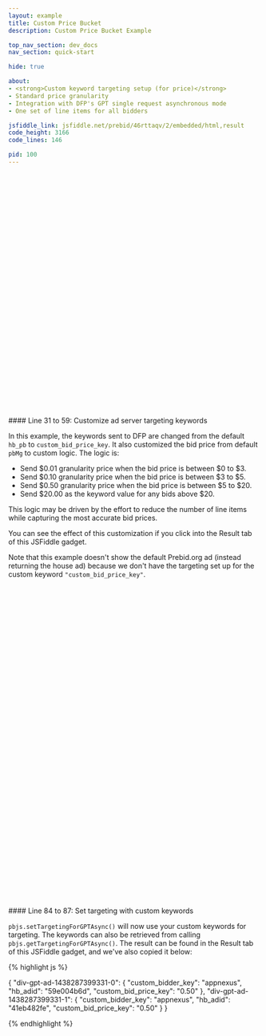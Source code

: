 ```yaml
---
layout: example
title: Custom Price Bucket
description: Custom Price Bucket Example

top_nav_section: dev_docs
nav_section: quick-start

hide: true

about:
- <strong>Custom keyword targeting setup (for price)</strong>
- Standard price granularity
- Integration with DFP's GPT single request asynchronous mode
- One set of line items for all bidders

jsfiddle_link: jsfiddle.net/prebid/46rttaqv/2/embedded/html,result
code_height: 3166
code_lines: 146

pid: 100
---
```

<br>
<br>
<br>


<br><br><br><br><br><br>
<br><br><br><br><br><br>
<br><br><br><br><br><br>
<br><br><br><br><br><br>


<div markdown="1">
#### Line 31 to 59: Customize ad server targeting keywords

In this example, the keywords sent to DFP are changed from the default `hb_pb` to `custom_bid_price_key`. It also customized the bid price from default `pbMg` to custom logic. The logic is:

- Send $0.01 granularity price when the bid price is between $0 to $3. 
- Send $0.10 granularity price when the bid price is between $3 to $5. 
- Send $0.50 granularity price when the bid price is between $5 to $20. 
- Send $20.00 as the keyword value for any bids above $20. 

This logic may be driven by the effort to reduce the number of line items while capturing the most accurate bid prices.

You can see the effect of this customization if you click into the Result tab of this JSFiddle gadget.

Note that this example doesn't show the default Prebid.org ad (instead returning the house ad) because we don't have the targeting set up for the custom keyword `"custom_bid_price_key"`.

</div>




<br><br><br><br><br><br>
<br><br><br><br><br><br>
<br><br><br><br><br><br>
<br><br><br><br><br><br>
<br><br><br><br><br><br>
<br><br><br><br><br><br>
<br>

<div markdown="1">
#### Line 84 to 87: Set targeting with custom keywords

`pbjs.setTargetingForGPTAsync()` will now use your custom keywords for targeting. The keywords can also be retrieved from calling `pbjs.getTargetingForGPTAsync()`. The result can be found in the Result tab of this JSFiddle gadget, and we've also copied it below:

{% highlight js %}

{
  "div-gpt-ad-1438287399331-0": {
    "custom_bidder_key": "appnexus",
    "hb_adid": "59e004b6d",
    "custom_bid_price_key": "0.50"
  },
  "div-gpt-ad-1438287399331-1": {
    "custom_bidder_key": "appnexus",
    "hb_adid": "41eb482fe",
    "custom_bid_price_key": "0.50"
  }
}

{% endhighlight %}


</div>
